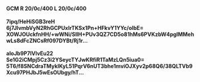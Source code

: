 #### GCM R 20/0c/400 L 20/0c/400
**7ipq/HeHiSGB3reH**<br/>**6j7JIvmbVyN2RhGCPUxIrTKSx1Pn+HFkvY1YYc/oIbE=**<br/>**XOWJOUckfnHH/+wWNi/SllH+PUv3QZ7CD5o81hMs6PVKzbW4pgIMMehwLs8dFcZNCsRf097DYBt/Rj1r...**<br/><br/>
**aIoJb9P7lVlvEu22**<br/>**Se1G2iCMpj5Cz3i2YSeycTYJwKRfiR1TaMzLQn5iua0=**<br/>**5T6/f8SNCdraTMykIKyL51PqrV6nUT3bhe1mviOJXyv2p68Q6/38QLTVb9Xcu97PHJbJ5wEsOUbgy/hT...**